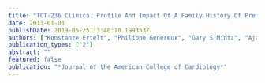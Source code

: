 ```yaml
---
title: "TCT-236 Clinical Profile And Impact Of A Family History Of Premature Coronary Artery Disease On Long-term Clinical Ischemic Events In Patients Undergoing PCI For STEMI: Analysis From The HORIZONS-AMI Trial. Revascularization And Stents In Acute Myocardial Infarction) Trial."
date: 2013-01-01
publishDate: 2019-05-25T13:40:10.199353Z
authors: ["Konstanze Ertelt", "Philippe Genereux", "Gary S Mintz", "Ajay J Kirtane", "Tom McAndrew", "Sorin Brener", "Roxana Mehran", "Gregg Stone"]
publication_types: ["2"]
abstract: ""
featured: false
publication: "*Journal of the American College of Cardiology*"
---
```


